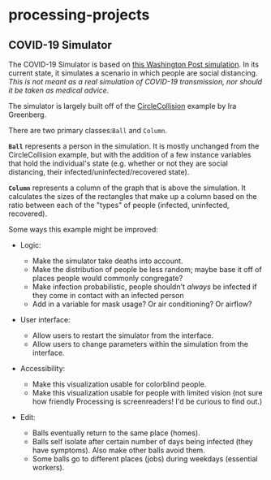 # processing-projects
## COVID-19 Simulator
The COVID-19 Simulator is based on [this Washington Post simulation](https://www.washingtonpost.com/graphics/2020/world/corona-simulator/). In its current state, it simulates a scenario in which people are social distancing. *This is not meant as a real simulation of COVID-19 transmission, nor should it be taken as medical advice.*

The simulator is largely built off of the [CircleCollision](https://processing.org/examples/circlecollision.html) example by Ira Greenberg.

There are two primary classes:`Ball` and `Column`.

**`Ball`** represents a person in the simulation. It is mostly unchanged from the CircleCollision example, but with the addition of a few instance variables that hold the individual's state (e.g. whether or not they are social distancing, their infected/uninfected/recovered state). 

**`Column`** represents a column of the graph that is above the simulation. It calculates the sizes of the rectangles that make up a column based on the ratio between each of the "types" of people (infected, uninfected, recovered). 

Some ways this example might be improved:
* Logic:
  * Make the simulator take deaths into account.
  * Make the distribution of people be less random; maybe base it off of places people would commonly congregate?
  * Make infection probabilistic, people shouldn't _always_ be infected if they come in contact with an infected person
  * Add in a variable for mask usage? Or air conditioning? Or airflow?
* User interface:
  * Allow users to restart the simulator from the interface.
  * Allow users to change parameters within the simulation from the interface.
* Accessibility:
  * Make this visualization usable for colorblind people.
  * Make this visualization usable for people with limited vision (not sure how friendly Processing is screenreaders! I'd be curious to find out.)
  
 * Edit:
   * Balls eventually return to the same place (homes).
   * Balls self isolate after certain number of days being infected (they have symptoms). Also make other balls avoid them.
   * Some balls go to different places (jobs) during weekdays (essential workers). 
